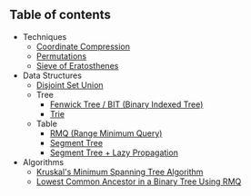 ## Table of contents
- Techniques
  - [Coordinate Compression](compress.cpp)
  - [Permutations](permutations.cpp)
  - [Sieve of Eratosthenes](eratosthenes.cpp)
- Data Structures
  - [Disjoint Set Union](disjoint_set_union.cpp)
  - Tree
    - [Fenwick Tree / BIT (Binary Indexed Tree)](fenwick-tree.cpp)
    - [Trie](trie.cpp)
  - Table
    - [RMQ (Range Minimum Query)](rmq.cpp)
    - [Segment Tree](segment-tree.cpp)
    - [Segment Tree + Lazy Propagation](segment-tree-lazy.cpp)
- Algorithms
  - [Kruskal's Minimum Spanning Tree Algorithm](kruskal_MST.cpp)
  - [Lowest Common Ancestor in a Binary Tree Using RMQ](LCA_RMQ.cpp)

